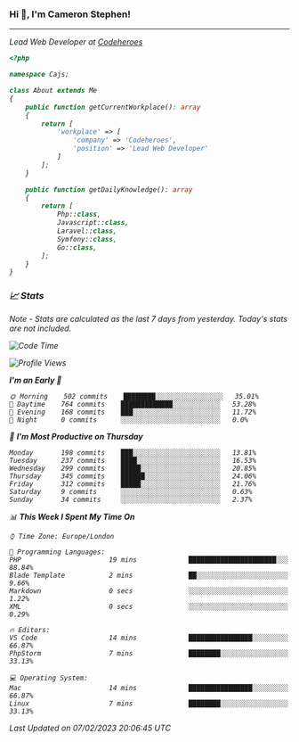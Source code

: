 ### Hi 👋, I'm Cameron Stephen!
<hr>
<p><em>Lead Web Developer at <a href="https://codeheroes.co.uk">Codeheroes</a></p>


```php
<?php

namespace Cajs;

class About extends Me
{
    public function getCurrentWorkplace(): array
    {
        return [
            'workplace' => [
                'company' => 'Codeheroes',
                'position' => 'Lead Web Developer'
            ]
        ];
    }

    public function getDailyKnowledge(): array
    {
        return [
            Php::class,
            Javascript::class,
            Laravel::class,
            Symfony::class,
            Go::class,
        ];
    }
}
```

### 📈 Stats
<p><em>Note - Stats are calculated as the last 7 days from yesterday. Today's stats are not included.</em></p>


<!--START_SECTION:waka-->
![Code Time](http://img.shields.io/badge/Code%20Time-3%2C250%20hrs%2043%20mins-blue)

![Profile Views](http://img.shields.io/badge/Profile%20Views-3-blue)

**I'm an Early 🐤** 

```text
🌞 Morning    502 commits    ████████░░░░░░░░░░░░░░░░░   35.01% 
🌆 Daytime    764 commits    █████████████░░░░░░░░░░░░   53.28% 
🌃 Evening    168 commits    ███░░░░░░░░░░░░░░░░░░░░░░   11.72% 
🌙 Night      0 commits      ░░░░░░░░░░░░░░░░░░░░░░░░░   0.0%

```
📅 **I'm Most Productive on Thursday** 

```text
Monday       198 commits    ███░░░░░░░░░░░░░░░░░░░░░░   13.81% 
Tuesday      237 commits    ████░░░░░░░░░░░░░░░░░░░░░   16.53% 
Wednesday    299 commits    █████░░░░░░░░░░░░░░░░░░░░   20.85% 
Thursday     345 commits    ██████░░░░░░░░░░░░░░░░░░░   24.06% 
Friday       312 commits    █████░░░░░░░░░░░░░░░░░░░░   21.76% 
Saturday     9 commits      ░░░░░░░░░░░░░░░░░░░░░░░░░   0.63% 
Sunday       34 commits     ░░░░░░░░░░░░░░░░░░░░░░░░░   2.37%

```


📊 **This Week I Spent My Time On** 

```text
⌚︎ Time Zone: Europe/London

💬 Programming Languages: 
PHP                      19 mins             ██████████████████████░░░   88.84% 
Blade Template           2 mins              ██░░░░░░░░░░░░░░░░░░░░░░░   9.66% 
Markdown                 0 secs              ░░░░░░░░░░░░░░░░░░░░░░░░░   1.22% 
XML                      0 secs              ░░░░░░░░░░░░░░░░░░░░░░░░░   0.29%

🔥 Editors: 
VS Code                  14 mins             ████████████████░░░░░░░░░   66.87% 
PhpStorm                 7 mins              ████████░░░░░░░░░░░░░░░░░   33.13%

💻 Operating System: 
Mac                      14 mins             ████████████████░░░░░░░░░   66.87% 
Linux                    7 mins              ████████░░░░░░░░░░░░░░░░░   33.13%

```


 Last Updated on 07/02/2023 20:06:45 UTC
<!--END_SECTION:waka-->
